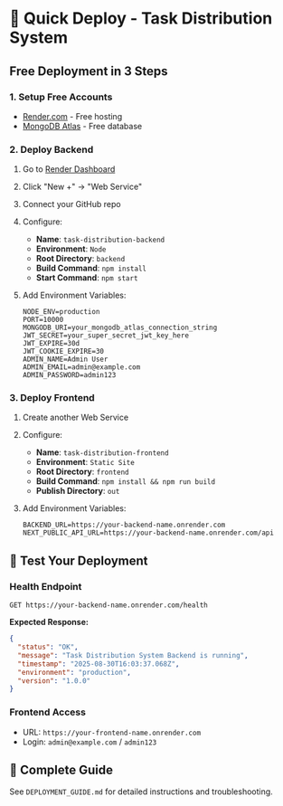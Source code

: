 # 🚀 Quick Deploy - Task Distribution System

## Free Deployment in 3 Steps

### 1. Setup Free Accounts
- [Render.com](https://render.com) - Free hosting
- [MongoDB Atlas](https://www.mongodb.com/atlas) - Free database

### 2. Deploy Backend
1. Go to [Render Dashboard](https://dashboard.render.com)
2. Click "New +" → "Web Service"
3. Connect your GitHub repo
4. Configure:
   - **Name**: `task-distribution-backend`
   - **Environment**: `Node`
   - **Root Directory**: `backend`
   - **Build Command**: `npm install`
   - **Start Command**: `npm start`

5. Add Environment Variables:
   ```
   NODE_ENV=production
   PORT=10000
   MONGODB_URI=your_mongodb_atlas_connection_string
   JWT_SECRET=your_super_secret_jwt_key_here
   JWT_EXPIRE=30d
   JWT_COOKIE_EXPIRE=30
   ADMIN_NAME=Admin User
   ADMIN_EMAIL=admin@example.com
   ADMIN_PASSWORD=admin123
   ```

### 3. Deploy Frontend
1. Create another Web Service
2. Configure:
   - **Name**: `task-distribution-frontend`
   - **Environment**: `Static Site`
   - **Root Directory**: `frontend`
   - **Build Command**: `npm install && npm run build`
   - **Publish Directory**: `out`

3. Add Environment Variables:
   ```
   BACKEND_URL=https://your-backend-name.onrender.com
   NEXT_PUBLIC_API_URL=https://your-backend-name.onrender.com/api
   ```

## 🧪 Test Your Deployment

### Health Endpoint
```
GET https://your-backend-name.onrender.com/health
```

**Expected Response:**
```json
{
  "status": "OK",
  "message": "Task Distribution System Backend is running",
  "timestamp": "2025-08-30T16:03:37.068Z",
  "environment": "production",
  "version": "1.0.0"
}
```

### Frontend Access
- URL: `https://your-frontend-name.onrender.com`
- Login: `admin@example.com` / `admin123`

## 📖 Complete Guide
See `DEPLOYMENT_GUIDE.md` for detailed instructions and troubleshooting.
